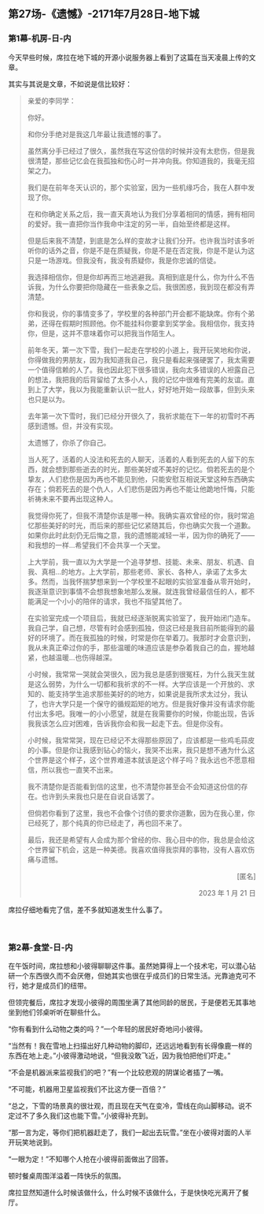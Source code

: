 ## 第27场-《遗憾》-2171年7月28日-地下城

### 第1幕-机房-日-内

今天早些时候，席拉在地下城的开源小说服务器上看到了这篇在当天凌晨上传的文章。

其实与其说是文章，不如说是信比较好：

> <p align='left'>亲爱的李同学：<p>
>
> 你好。
>
> 和你分手绝对是我这几年最让我遗憾的事了。
>
> 虽然离分手已经过了很久，虽然我在写这份信的时候并没有太悲伤，但是我很清楚，那些记忆会在我孤独和伤心时一并冲向我。你知道我的，我毫无招架之力。
>
> 我们是在前年冬天认识的，那个实验室，因为一些机缘巧合，我在人群中发现了你。
>
> 在和你确定关系之后，我一直天真地认为我们分享着相同的情感，拥有相同的爱好。我一直把你当作我命中注定的另一半，自始至终都是这样。
>
> 但是后来我不清楚，到底是怎么样的变故才让我们分开。也许我当时该多听听你的话外之音，你是不是在质疑我，你是不是在否定我，你是不是认为这只是一场游戏。但我没有，我没有质疑你，我是你忠诚的信徒。
>
> 我选择相信你，但是你却再而三地逃避我。真相到底是什么，你为什么不告诉我，为什么你要把你隐藏在一些表象之后。我很困惑，我到现在都没有弄清楚。
>
> 你和我说，你的事情变多了，学校里的各种部门开会都不能缺席。你有个弟弟，还得在假期时照顾他。你不能挂科你要拿到奖学金。我相信你，我支持你，但是，这并不意味着你可以把我当作陌生人。
>
> 前年冬天，第一次下雪，我们一起走在学校的小道上，我开玩笑地和你说，你得做我的男朋友，因为我知道我自己，我只是看起来强硬罢了，我太需要一个值得信赖的人了。我也因此犯下很多错误，我向太多错误的人袒露自己的想法，我把我的后背留给了太多小人，我的记忆中很难有完美的友谊。直到上了大学，我以为我能重新认识一批人，好好地开始一段故事，但到头来也只是以为。
>
> 去年第一次下雪时，我们已经分开很久了，我祈求能在下一年的初雪时不再感到遗憾。但，并没有实现。
>
> 太遗憾了，你杀了你自己。
>
> 当人死了，活着的人没法和死去的人聊天，活着的人看到死去的人留下的东西，就会想到那些逝去的时光，那些美好或不美好的记忆。倘若死去的是个挚友，人们悲伤是因为再也不能见到他，只能安慰互相说天堂这种东西确实存在；倘若死去的是个仇人，人们悲伤是因为再也不能让他跪地忏悔，只能祈祷未来不要再出现这种人。
>
> 我觉得你死了，但我不清楚你该是哪一种。我确实喜欢曾经的你，我时常追忆那些美好的时光，而后来的那些记忆紧随其后，你也确实欠我一个道歉。如果你此时此刻仍无后悔之意，我的遗憾能减轻一半，因为你的确死了——和我想的一样…希望我们不会共享一个天堂。
>
> 上大学前，我一直以为大学是一个追寻梦想、技能、未来、朋友、机遇、自我、真相…的地方。上大学前，那些老师、家长、各种人，承诺了太多太多。然而，当我怀揣梦想来到一个学校里不起眼的实验室准备从零开始时，我逐渐意识到事情不会想我想象地那么发展。就连我曾经最信任的人，都不能满足一个小小的陪伴的请求，我也不指望其他了。
>
> 在实验室完成一个项目后，我就已经逐渐脱离实验室了，我开始闭门造车。我自己学，自己想，尽管有时会感到孤独，但这已经是我目前所能得到的最好的环境了。而在我孤独的时候，时常是你在举着刀。我那时才会意识到，我从未真正牵过你的手，那些温暖的味道应该是参杂着我自己的血，握地越紧，也越温暖…也伤得越深。
>
> 小时候，我常常一哭就会哭很久，因为我总是感到很冤枉，为什么我天生就是这么弱势，为什么一切都和我祈求的不一样。大学应该是一个开放的、求知的、能支持学生追求那些美好的的地方，如果说是我所求太过分，我认了，也许大学只是一个保守的循规蹈矩的地方。但是我好像并没有请求你能付出太多吧。我唯一的小小愿望，就是在我需要你的时候，你能出现，告诉我我该怎么应对困难，告诉我你会和我一起走下去。但是你没有。
>
> 小时候，我常常哭，现在已经记不太得那些原因了，应该都是一些鸡毛蒜皮的小事。但是你让我感到钻心的恼火，我哭不出来，我只是想不通为什么这个世界是这个样子，这个世界难道本就该是这个样子吗？我永远也不愿意相信，所以我也一直笑不出来。
>
> 我不清楚你是否能看到信的这里，也不清楚你甚至会不会知道这份信的存在。也许到头来我也只是在自说自话罢了。
>
> 但倘若你看到了这里，我也不会像个讨债的要求你道歉，因为在我心里，你已经死了，那个纯真的你已经走了，再也回不来了。
>
> 最后，我还是希望有人会成为那个曾经的你、我心目中的你，我总是会给这个世界留下机会，这是一种美德。我喜欢值得我崇拜的事物，没有人喜欢伤痛与遗憾。
>
> <p align='right'>[匿名]</p>
>
> <p align='right'>2023 年 1 月 21 日</p>

席拉仔细地看完了信，差不多就知道发生什么事了。

<br>

### 第2幕-食堂-日-内

在午饭时间，席拉想和小彼得聊聊这件事。虽然她算得上一个技术宅，可以潜心钻研一个东西很久而不会厌倦，但她其实也很在乎成员们的日常生活。光靠迪克可不行，她才是成员们的纽带。

但领完餐后，席拉才发现小彼得的周围坐满了其他同龄的居民，于是便若无其事地坐到他们邻桌听听在聊些什么。

“你有看到什么动物之类的吗？”一个年轻的居民好奇地问小彼得。

“当然有！我在雪地上扫描出好几种动物的脚印，还远远地看到有长得像鹿一样的东西在地上走。”小彼得激动地说，“但我没敢飞近，因为我怕把他们吓走。”

“不会是机器派来监视我们的吧？”有一个比较悲观的阴谋论者插了一嘴。

“不可能，机器用卫星监视我们不比这方便一百倍？”

“总之，下雪的场景真的很壮观，而且现在天气在变冷，雪线在向山脚移动。说不定过不了多久我们这也能下雪。”小彼得补充到。

“那一言为定，等你们把机器赶走了，我们一起出去玩雪。”坐在小彼得对面的人半开玩笑地说到。

“一眼为定！”不知哪个人抢在小彼得前面做出了回答。

顿时餐桌周围洋溢着一阵快乐的氛围。

席拉显然知道什么时候该做什么，什么时候不该做什么，于是快快吃光离开了餐厅。
